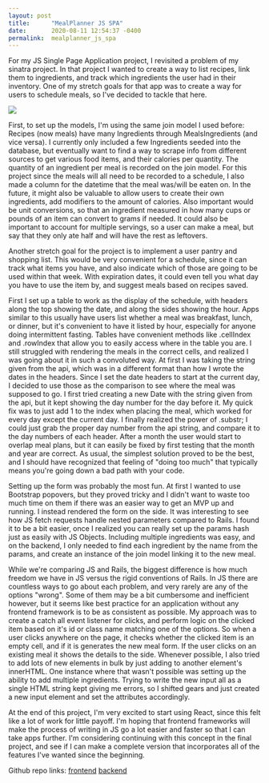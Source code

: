 ```yaml
---
layout: post
title:      "MealPlanner JS SPA"
date:       2020-08-11 12:54:37 -0400
permalink:  mealplanner_js_spa
---
```



For my JS Single Page Application project, I revisited a problem of my sinatra project. In that project I wanted to create a way to list recipes, link them to ingredients, and track which ingredients the user had in their inventory. One of my stretch goals for that app was to create a way for users to schedule meals, so I've decided to tackle that here.

![](https://drive.google.com/file/d/13Ci3YRf7gNYfnqfgSN0btTworail7K_6/view?usp=sharing)

First, to set up the models, I'm using the same join model I used before: Recipes (now meals) have many Ingredients through MealsIngredients (and vice versa). I currently only included a few Ingredients seeded into the database, but eventually want to find a way to scrape info from different sources to get various food items, and their calories per quantity. The quantity of an ingredient per meal is recorded on the join model. For this project since the meals will all need to be recorded to a schedule, I also made a column for the datetime that the meal was/will be eaten on. In the future, it might also be valuable to allow users to create their own ingredients, add modifiers to the amount of calories. Also important would be unit conversions, so that an ingredient measured in how many cups or pounds of an item can convert to grams if needed. It could also be important to account for multiple servings, so a user can make a meal, but say that they only ate half and will have the rest as leftovers.

Another stretch goal for the project is to implement a user pantry and shopping list. This would be very convenient for a schedule, since it can track what items you have, and also indicate which of those are going to be used within that week. With expiration dates, it could even tell you what day you have to use the item by, and suggest meals based on recipes saved.

First I set up a table to work as the display of the schedule, with headers along the top showing the date, and along the sides showing the hour. Apps similar to this usually have users list whether a meal was breakfast, lunch, or dinner, but it's convenient to have it listed by hour, especially for anyone doing intermittent fasting. Tables have convenient methods like .cellIndex and .rowIndex that allow you to easily access where in the table you are. I still struggled with rendering the meals in the correct cells, and realized I was going about it in such a convoluted way. At first I was taking the string given from the api, which was in a different format than how I wrote the dates in the headers. Since I set the date headers to start at the current day, I decided to use those as the comparison to see where the meal was supposed to go. I first tried creating a new Date with the string given from the api, but it kept showing the day number for the day before it. My quick fix was to just add 1 to the index when placing the meal, which worked for every day except the current day. I finally realized the power of .substr; I could just grab the proper day number from the api string, and compare it to the day numbers of each header. After a month the user would start to overlap meal plans, but it can easily be fixed by first testing that the month and year are correct. As usual, the simplest solution proved to be the best, and I should have recognized that feeling of "doing too much" that typically means you're going down a bad path with your code.

Setting up the form was probably the most fun. At first I wanted to use Bootstrap popovers, but they proved tricky and I didn't want to waste too much time on them if there was an easier way to get an MVP up and running. I instead rendered the form on the side. It was interesting to see how JS fetch requests handle nested parameters compared to Rails. I found it to be a bit easier, once I realized you can really set up the params hash just as easily with JS Objects. Including multiple ingredients was easy, and on the backend, I only needed to find each ingredient by the name from the params, and create an instance of the join model linking it to the new meal.

While we're comparing JS and Rails, the biggest difference is how much freedom we have in JS versus the rigid conventions of Rails. In JS there are countless ways to go about each problem, and very rarely are any of the options "wrong". Some of them may be a bit cumbersome and inefficient however, but it seems like best practice for an application without any frontend framework is to be as consistent as possible. My approach was to create a catch all event listener for clicks, and perform logic on the clicked item based on it's id or class name matching one of the options. So when a user clicks anywhere on the page, it checks whether the clicked item is an empty cell, and if it is generates the new meal form. If the user clicks on an existing meal it shows the details to the side. Whenever possible, I also tried to add lots of new elements in bulk by just adding to another element's innerHTML. One instance where that wasn't possible was setting up the ability to add multiple ingredients. Trying to write the new input all as a single HTML string kept giving me errors, so I shifted gears and just created a new input element and set the attributes accordingly.

At the end of this project, I'm very excited to start using React, since this felt like a lot of work for little payoff. I'm hoping that frontend frameworks will make the process of writing in JS go a lot easier and faster so that I can take apps further. I'm considering continuing with this concept in the final project, and see if I can make a complete version that incorporates all of the features I've wanted since the beginning.


Github repo links: [frontend](https://github.com/Bryce-Du/MealPlanner-Frontend) [backend](https://github.com/Bryce-Du/MealPlanner-Backend)


